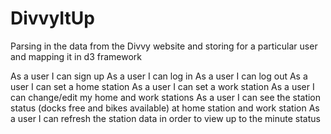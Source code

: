 DivvyItUp
=========

Parsing in the data from the Divvy website and storing for a particular user and mapping it in d3 framework

As a user I can sign up
As a user I can log in 
As a user I can log out
As a user I can set a home station
As a user I can set a work station
As a user I can change/edit my home and work stations
As a user I can see the station status (docks free and bikes available) at home station and work station
As a user I can refresh the station data in order to view up to the minute status
